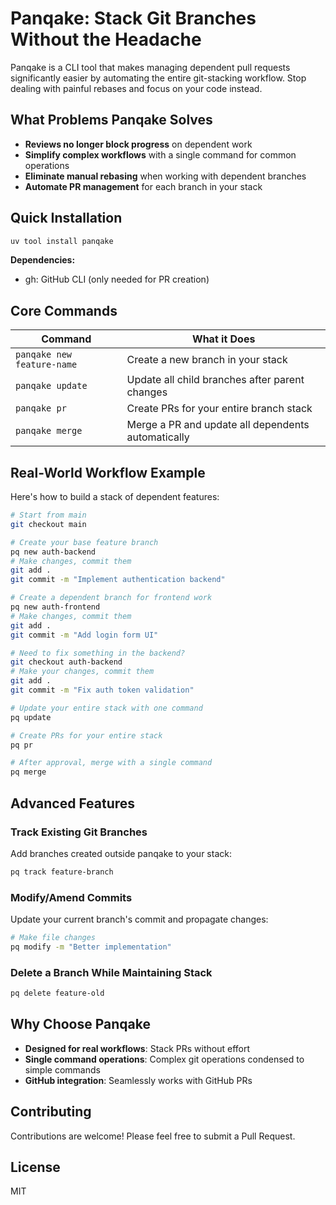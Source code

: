 # Panqake: Stack Git Branches Without the Headache

Panqake is a CLI tool that makes managing dependent pull requests significantly easier by automating the entire git-stacking workflow. Stop dealing with painful rebases and focus on your code instead.

## What Problems Panqake Solves

- **Reviews no longer block progress** on dependent work
- **Simplify complex workflows** with a single command for common operations
- **Eliminate manual rebasing** when working with dependent branches
- **Automate PR management** for each branch in your stack

## Quick Installation

```bash
uv tool install panqake
```

**Dependencies:**
- gh: GitHub CLI (only needed for PR creation)

## Core Commands

| Command | What it Does |
|---------|-------------|
| `panqake new feature-name` | Create a new branch in your stack |
| `panqake update` | Update all child branches after parent changes |
| `panqake pr` | Create PRs for your entire branch stack |
| `panqake merge` | Merge a PR and update all dependents automatically |

## Real-World Workflow Example

Here's how to build a stack of dependent features:

```bash
# Start from main
git checkout main

# Create your base feature branch
pq new auth-backend
# Make changes, commit them
git add .
git commit -m "Implement authentication backend"

# Create a dependent branch for frontend work
pq new auth-frontend
# Make changes, commit them
git add .
git commit -m "Add login form UI"

# Need to fix something in the backend?
git checkout auth-backend
# Make your changes, commit them
git add .
git commit -m "Fix auth token validation"

# Update your entire stack with one command
pq update

# Create PRs for your entire stack
pq pr

# After approval, merge with a single command
pq merge
```

## Advanced Features

### Track Existing Git Branches

Add branches created outside panqake to your stack:

```bash
pq track feature-branch
```

### Modify/Amend Commits

Update your current branch's commit and propagate changes:

```bash
# Make file changes
pq modify -m "Better implementation"
```

### Delete a Branch While Maintaining Stack

```bash
pq delete feature-old
```

## Why Choose Panqake

- **Designed for real workflows**: Stack PRs without effort
- **Single command operations**: Complex git operations condensed to simple commands
- **GitHub integration**: Seamlessly works with GitHub PRs

## Contributing

Contributions are welcome! Please feel free to submit a Pull Request.

## License

MIT
